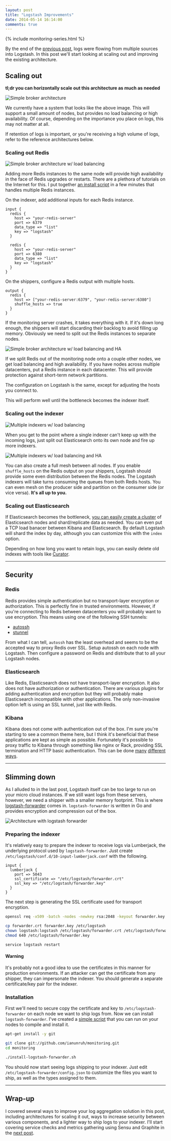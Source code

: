 ```yaml
---
layout: post
title: "Logstash Improvements"
date: 2014-05-14 16:14:00
comments: true
---
```


{% include monitoring-series.html %}

By the end of the [previous post](/2014/05/monitor-everything-part-2.html), logs were flowing from multiple sources into Logstash. In this post we'll start looking at scaling out and improving the existing architecture.

<div class="clearfix"></div>

## Scaling out

**tl;dr you can horizontally scale out this architecture as much as needed**

![Simple broker architecture](/images/mep3/simple-broker.png)

We currently have a system that looks like the above image. This will support a small amount of nodes, but provides no load balancing or high availability. Of course, depending on the importance you place on logs, this may not matter at all.

If retention of logs is important, or you're receiving a high volume of logs, refer to the reference architectures below.

### Scaling out Redis

![Simple broker architecture w/ load balancing](/images/mep3/simple-broker-lb.png)

Adding more Redis instances to the same node will provide high availability in the face of Redis upgrades or restarts. There are a plethora of tutorials on the Internet for this. I put together [an install script](https://gist.github.com/ianunruh/4332ad3d341a34bdb2f9) in a few minutes that handles multiple Redis instances.

On the indexer, add additional inputs for each Redis instance.

```
input {
  redis {
    host => "your-redis-server"
    port => 6379
    data_type => "list"
    key => "logstash"
  }

  redis {
    host => "your-redis-server"
    port => 6380
    data_type => "list"
    key => "logstash"
  }
}
```

On the shippers, configure a Redis output with multiple hosts.

```
output {
  redis {
    host => ["your-redis-server:6379", "your-redis-server:6380"]
    shuffle_hosts => true
  }
}
```

If the monitoring server crashes, it takes everything with it. If it's down long enough, the shippers will start discarding their backlog to avoid filling up memory. Obviously we need to split out the Redis instances to separate nodes.

![Simple broker architecture w/ load balancing and HA](/images/mep3/simple-broker-ha-lb.png)

If we split Redis out of the monitoring node onto a couple other nodes, we get load balancing and high availability. If you have nodes across multiple datacenters, put a Redis instance in each datacenter. This will provide protection against short-term network partitions.

The configuration on Logstash is the same, except for adjusting the hosts you connect to.

This will perform well until the bottleneck becomes the indexer itself.

### Scaling out the indexer

![Multiple indexers w/ load balancing](/images/mep3/lb-indexer.png)

When you get to the point where a single indexer can't keep up with the incoming logs, just split out Elasticsearch onto its own node and fire up more indexers.

![Multiple indexers w/ load balancing and HA](/images/mep3/ha-lb-indexer.png)

You can also create a full mesh between all nodes. If you enable `shuffle_hosts` on the Redis output on your shippers, Logstash should provide some even distribution between the Redis nodes. The Logstash indexers will take turns consuming the queues from both Redis hosts. You can even mesh on the producer side and partition on the consumer side (or vice versa). **It's all up to you.**

### Scaling out Elasticsearch

If Elasticsearch becomes the bottleneck, [you can easily create a cluster](http://www.elasticsearch.org/guide/en/elasticsearch/guide/current/distributed-cluster.html) of Elasticsearch nodes and shard/replicate data as needed. You can even put a TCP load banacer between Kibana and Elasticsearch. By default Logstash will shard the index by day, although you can customize this with the `index` option.

Depending on how long you want to retain logs, you can easily delete old indexes with tools like [Curator](https://github.com/elasticsearch/curator).

***

## Security

### Redis

Redis provides simple authentication but no transport-layer encryption or authorization. This is perfectly fine in trusted environments. However, if you're connecting to Redis between datacenters you will probably want to use encryption. This means using one of the following SSH tunnels:

- [autossh](http://tech.3scale.net/2012/07/25/fun-with-redis-replication/)
- [stunnel](http://bencane.com/2014/02/18/sending-redis-traffic-through-an-ssl-tunnel-with-stunnel/)

From what I can tell, `autossh` has the least overhead and seems to be the accepted way to proxy Redis over SSL. Setup autossh on each node with Logstash. Then configure a password on Redis and distribute that to all your Logstash nodes.

### Elasticsearch

Like Redis, Elasticsearch does not have transport-layer encryption. It also does not have authorization or authentication. There are various plugins for adding authentication and encryption but they will probably make Elasticsearch incompatible with other applications. The only non-invasive option left is using an SSL tunnel, just like with Redis.

### Kibana

Kibana does not come with authentication out of the box. I'm sure you're starting to see a common theme here, but I think it's beneficial that these applications are kept as simple as possible. Fortunately it's possible to proxy traffic to Kibana through something like nginx or Rack, providing SSL termination and HTTP basic authentication. This can be done [many](http://technosophos.com/2014/03/19/ssl-password-protection-for-kibana.html) [different](https://github.com/elasticsearch/kibana/blob/master/sample/nginx.conf) [ways](https://github.com/christian-marie/kibana3_auth).

***

## Slimming down

As I alluded to in the last post, Logstash itself can be too large to run on your micro cloud instances. If we still want logs from these servers, however, we need a shipper with a smaller memory footprint. This is where [logstash-forwarder](https://github.com/elasticsearch/logstash-forwarder) comes in. `logstash-forwarder` is written in Go and provides encryption and compression out of the box.

![Architecture with logstash forwarder](/images/mep3/forwarder.png)

### Preparing the indexer

It's relatively easy to prepare the indexer to receive logs via Lumberjack, the underlying protocol used by `logstash-forwarder`. Just create `/etc/logstash/conf.d/10-input-lumberjack.conf` with the following.

```
input {
  lumberjack {
    port => 5043
    ssl_certificate => "/etc/logstash/forwarder.crt"
    ssl_key => "/etc/logstash/forwarder.key"
  }
}
```

The next step is generating the SSL certificate used for transport encryption.

```bash
openssl req -x509 -batch -nodes -newkey rsa:2048 -keyout forwarder.key -out forwarder.crt

cp forwarder.crt forwarder.key /etc/logstash
chown logstash:logstash /etc/logstash/forwarder.crt /etc/logstash/forwarder.key
chmod 640 /etc/logstash/forwarder.key

service logstash restart
```

<div class="alert alert-warning">
  <h4>Warning</h4>

  It's probably not a good idea to use the certificates in this manner for production environments. If an attacker can get the certificate from any shipper, they can impersonate the indexer. You should generate a separate certificate/key pair for the indexer.
</div>

### Installation

First we'll need to secure copy the certificate and key to `/etc/logstash-forwarder` on each node we want to ship logs from. Now we can install `logstash-forwarder`. I've created a [simple script](https://github.com/ianunruh/monitoring/blob/master/install-logstash-forwarder.sh) that you can run on your nodes to compile and install it.

```bash
apt-get install -y git

git clone git://github.com/ianunruh/monitoring.git
cd monitoring

./install-logstash-forwarder.sh
```

You should now start seeing logs shipping to your indexer. Just edit `/etc/logstash-forwarder/config.json` to customize the files you want to ship, as well as the types assigned to them.

***

## Wrap-up

I covered several ways to improve your log aggregation solution in this post, including architectures for scaling it out, ways to increase security between various components, and a lighter way to ship logs to your indexer. I'll start covering service checks and metrics gathering using Sensu and Graphite in the [next post](/2014/05/monitor-everything-part-4.html).
